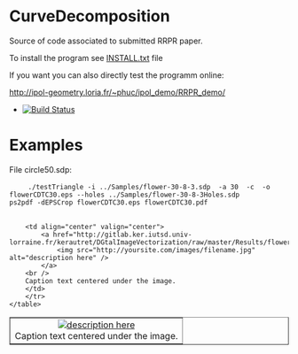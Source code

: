 # CurveDecomposition

Source of code associated to submitted RRPR paper.


To install the program see <a href="https://github.com/ngophuc/CurveDecomposition/blob/master/INSTALL.txt">INSTALL.txt</a> file


If you want you can also directly test the programm online:

http://ipol-geometry.loria.fr/~phuc/ipol_demo/RRPR_demo/


* [![Build Status](https://travis-ci.org/ngophuc/CurveDecomposition.svg?branch=master)](https://travis-ci.org/ngophuc/CurveDecomposition)

# Examples

<p>File <a herf="https://github.com/ngophuc/CurveDecomposition/blob/master/Samples/circle50.sdp">circle50.sdp: </p>&#x000A;&#x000A;
<pre class="code highlight js-syntax-highlight plaintext">
	<code>./testTriangle -i ../Samples/flower-30-8-3.sdp  -a 30  -c  -o flowerCDTC30.eps --holes ../Samples/flower-30-8-3Holes.sdp&#x000A;ps2pdf -dEPSCrop flowerCDTC30.eps flowerCDTC30.pdf&#x000A;</code>
</pre>&#x000A;&#x000A;
<p>
	<table width="500" border="1" cellpadding="5">
		<tr>
		<td align="center" valign="center">
			<a href="http://gitlab.ker.iutsd.univ-lorraine.fr/kerautret/DGtalImageVectorization/raw/master/Results/flowerCDTC30.pdf">
				<img src="http://yoursite.com/images/filename.jpg" alt="description here" />
			</a>	
		<br />
		Caption text centered under the image.
		</td>

		<td align="center" valign="center">
			<a href="http://gitlab.ker.iutsd.univ-lorraine.fr/kerautret/DGtalImageVectorization/raw/master/Results/flowerCDTC30.pdf">
				<img src="http://yoursite.com/images/filename.jpg" alt="description here" />
			</a>
		<br />
		Caption text centered under the image.
		</td>
		</tr>
	</table>
</p>